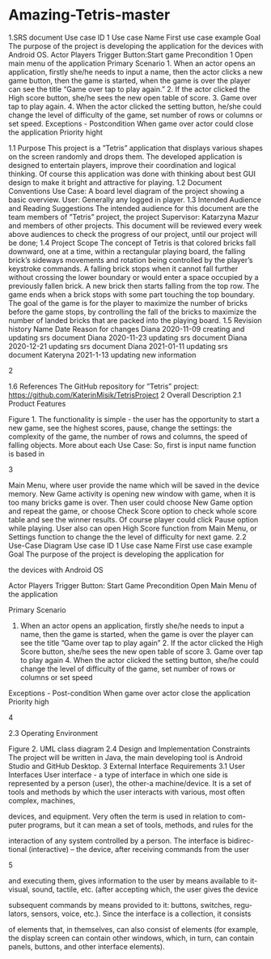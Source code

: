 # Amazing-Tetris-master
 
1.SRS document
Use case ID 1
Use case Name First use case example
Goal The purpose of the project is developing the
application for the devices with Android OS.
Actor Players
Trigger Button:Start game
Precondition 1 Open main menu of the application
Primary Scenario 1. When an actor opens an application, firstly
she/he needs to input a name, then the
actor clicks a new game button, then the
game is started, when the game is over the
player can see the title “Game over tap to
play again.”
2. If the actor clicked the High score button,
she/he sees the new open table of score.
3. Game over tap to play again.
4. When the actor clicked the setting button,
he/she could change the level of difficulty of
the game, set number of rows or columns or
set speed.
Exceptions -
Postcondition When game over actor could close the application
Priority hight





1.1 Purpose
This project is a ”Tetris” application that displays various shapes on the
screen randomly and drops them. The developed application is designed to
entertain players, improve their coordination and logical thinking. Of course
this application was done with thinking about best GUI design to make it
bright and attractive for playing.
1.2 Document Conventions
Use Case: A board level diagram of the project showing a basic overview.
User: Generally any logged in player.
1.3 Intended Audience and Reading Suggestions
The intended audience for this document are the team members of ”Tetris”
project, the project Supervisor: Katarzyna Mazur and members of other
projects. This document will be reviewed every week above audiences to
check the progress of our project, until our project will be done;
1.4 Project Scope
The concept of Tetris is that colored bricks fall downward, one at a time,
within a rectangular playing board, the falling brick’s sideways movements
and rotation being controlled by the player’s keystroke commands. A falling
brick stops when it cannot fall further without crossing the lower boundary
or would enter a space occupied by a previously fallen brick. A new brick
then starts falling from the top row. The game ends when a brick stops with
some part touching the top boundary. The goal of the game is for the player
to maximize the number of bricks before the game stops, by controlling the
fall of the bricks to maximize the number of landed bricks that are packed
into the playing board.
1.5 Revision history
Name Date Reason for changes
Diana 2020-11-09 creating and updating srs document
Diana 2020-11-23 updating srs document
Diana 2020-12-21 updating srs document
Diana 2021-01-11 updating srs document
Kateryna 2021-1-13 updating new information

2

1.6 References
The GitHub repository for ”Tetris” project: https://github.com/KaterinMisik/TetrisProject
2 Overall Description
2.1 Product Features

Figure 1.
The functionality is simple - the user has the opportunity to start a new
game, see the highest scores, pause, change the settings: the complexity of
the game, the number of rows and columns, the speed of falling objects.
More about each Use Case: So, first is input name function is based in

3

Main Menu, where user provide the name which will be saved in the device
memory. New Game activity is opening new window with game, when it is
too many bricks game is over. Then user could choose New Game option
and repeat the game, or choose Check Score option to check whole score
table and see the winner results. Of course player could click Pause option
while playing. User also can open High Score function from Main Menu, or
Settings function to change the the level of difficulty for next game.
2.2 Use-Case Diagram
Use case ID 1
Use case Name First use case example
Goal The purpose of the project is developing the application for

the devices with Android OS

Actor Players
Trigger Button: Start Game
Precondition Open Main Menu of the application

Primary Scenario

1. When an actor opens an application, firstly she/he needs
to input a name, then the game is started, when the game
is over the player can see the title ”Game over tap to play
again” 2. If the actor clicked the High Score button, she/he
sees the new open table of score 3. Game over tap to play
again 4. When the actor clicked the setting button, she/he
could change the level of difficulty of the game, set number
of rows or columns or set speed

Exceptions -
Post-condition When game over actor close the application
Priority high

4

2.3 Operating Environment

Figure 2. UML class diagram
2.4 Design and Implementation Constraints
The project will be written in Java, the main developing tool is Android
Studio and GitHub Desktop.
3 External Interface Requirements
3.1 User Interfaces
User interface - a type of interface in which one side is represented by a
person (user), the other-a machine/device. It is a set of tools and methods
by which the user interacts with various, most often complex, machines,

devices, and equipment. Very often the term is used in relation to com-
puter programs, but it can mean a set of tools, methods, and rules for the

interaction of any system controlled by a person. The interface is bidirec-
tional (interactive) – the device, after receiving commands from the user

5

and executing them, gives information to the user by means available to it-
visual, sound, tactile, etc. (after accepting which, the user gives the device

subsequent commands by means provided to it: buttons, switches, regu-
lators, sensors, voice, etc.). Since the interface is a collection, it consists

of elements that, in themselves, can also consist of elements (for example,
the display screen can contain other windows, which, in turn, can contain
panels, buttons, and other interface elements).
